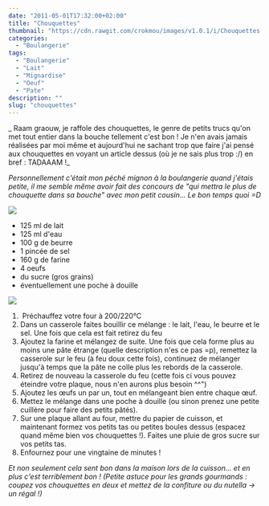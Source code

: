 ```yaml
---
date: "2011-05-01T17:32:00+02:00"
title: "Chouquettes"
thumbnail: "https://cdn.rawgit.com/crokmou/images/v1.0.1/i/Chouquettes.jpg"
categories:
  - "Boulangerie"
tags:
  - "Boulangerie"
  - "Lait"
  - "Mignardise"
  - "Oeuf"
  - "Pate"
description: ""
slug: "chouquettes"
---
```


_ Raam graouw, je raffole des chouquettes, le genre de petits trucs qu'on met tout entier dans la bouche tellement c'est bon ! Je n'en avais jamais réalisées par moi même et aujourd'hui ne sachant trop que faire j'ai pensé aux chouquettes en voyant un article dessus (où je ne sais plus trop :/) en bref : TADAAAM !_

_Personnellement c'était mon péché mignon à la boulangerie quand j'étais petite, il me semble même avoir fait des concours de "qui mettra le plus de chouquette dans sa bouche" avec mon petit cousin... Le bon temps quoi =D_

[![](http://1.bp.blogspot.com/-OliTYXxGSRI/Tb2HYUrDMaI/AAAAAAAAAF8/Zhb_dUpLd30/s320/chouquettes.jpg)](http://1.bp.blogspot.com/-OliTYXxGSRI/Tb2HYUrDMaI/AAAAAAAAAF8/Zhb_dUpLd30/s1600/chouquettes.jpg)

*   125 ml de lait
*   125 ml d'eau
*   100 g de beurre
*   1 pincée de sel
*   160 g de farine
*   4 oeufs
*   du sucre (gros grains)
*   éventuellement une poche à douille

[![](http://4.bp.blogspot.com/-jD2raKy-t_w/Tabb3lV3eGI/AAAAAAAAAEk/G2RYajmhinM/s320/preparation.jpg)](http://4.bp.blogspot.com/-jD2raKy-t_w/Tabb3lV3eGI/AAAAAAAAAEk/G2RYajmhinM/s1600/preparation.jpg)

1.   Préchauffez votre four à 200/220°C
2.  Dans un casserole faites bouillir ce mélange : le lait, l'eau, le beurre et le sel. Une fois que cela est fait retirez du feu
3.  Ajoutez la farine et mélangez de suite. Une fois que cela forme plus au moins une pâte étrange (quelle description n'es ce pas =p), remettez la casserole sur le feu (à feu doux cette fois), continuez de mélanger jusqu'à temps que la pâte ne colle plus les rebords de la casserole.
4.  Retirez de nouveau la casserole du feu (cette fois ci vous pouvez éteindre votre plaque, nous n'en aurons plus besoin ^^")
5.  Ajoutez les œufs un par un, tout en mélangeant bien entre chaque œuf.
6.  Mettez le mélange dans une poche à douille (ou sinon prenez une petite cuillère pour faire des petits pâtés).
7.  Sur une plaque allant au four, mettre du papier de cuisson, et maintenant formez vos petits tas ou petites boules dessus (espacez quand même bien vos chouquettes !). Faites une pluie de gros sucre sur vos petits tas.
8.  Enfournez pour une vingtaine de minutes !

_Et non seulement cela sent bon dans la maison lors de la cuisson... et en plus c'est terriblement bon ! (Petite astuce pour les grands gourmands : coupez vos chouquettes en deux et mettez de la confiture ou du nutella -> un régal !)_